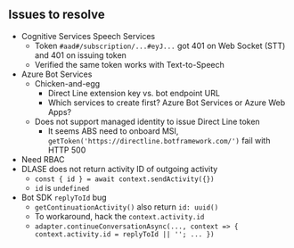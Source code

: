 ## Issues to resolve

- Cognitive Services Speech Services
   - Token `#aad#/subscription/...#eyJ...` got 401 on Web Socket (STT) and 401 on issuing token
   - Verified the same token works with Text-to-Speech
- Azure Bot Services
   - Chicken-and-egg
      - Direct Line extension key vs. bot endpoint URL
      - Which services to create first? Azure Bot Services or Azure Web Apps?
   - Does not support managed identity to issue Direct Line token
      - It seems ABS need to onboard MSI, `getToken('https://directline.botframework.com/')` fail with HTTP 500
- Need RBAC
- DLASE does not return activity ID of outgoing activity
   - `const { id } = await context.sendActivity({})`
   - `id` is `undefined`
- Bot SDK `replyToId` bug
   - `getContinuationActivity()` also return `id: uuid()`
   - To workaround, hack the `context.activity.id`
   - `adapter.continueConversationAsync(..., context => { context.activity.id = replyToId || ''; ... })`
